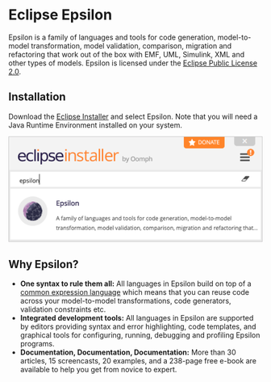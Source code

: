 # Eclipse Epsilon

Epsilon is a family of languages and tools for code generation, model-to-model transformation, model validation, comparison, migration and refactoring that work out of the box with EMF, UML, Simulink, XML and other types of models. Epsilon is licensed under the [Eclipse Public License 2.0](https://www.eclipse.org/legal/epl-2.0/).

## Installation

Download the [Eclipse Installer](https://www.eclipse.org/downloads/packages/installer) and select Epsilon. Note that you will need a Java Runtime Environment installed on your system. 

![Epsilon in Eclipse Installer](assets/images/eclipse-installer.png)

## Why Epsilon?
- **One syntax to rule them all:** All languages in Epsilon build on top of a [common expression language](doc/eol) which means that you can reuse code across your model-to-model transformations, code generators, validation constraints etc.
- **Integrated development tools:**  All languages in Epsilon are supported by editors providing syntax and error highlighting, code templates, and graphical tools for configuring, running, debugging and profiling Epsilon programs. 
- **Documentation, Documentation, Documentation:** More than 30 articles, 15 screencasts, 20 examples, and a 238-page free e-book are available to help you get from novice to expert.